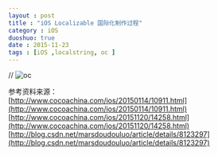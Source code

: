 ```yaml
---
layout : post
title : "iOS Localizable 国际化制作过程"
category : iOS
duoshuo: true
date : 2015-11-23
tags : [iOS ,localstring, oc ]
---
```



// ![oc](/res/img/blog/2014/10/28/Android_NDK_IDE_environment_one/Properties_C-C++.png)


参考资料来源：   
[http://www.cocoachina.com/ios/20150114/10911.html](http://www.cocoachina.com/ios/20150114/10911.html)   
[http://www.cocoachina.com/ios/20151120/14258.html](http://www.cocoachina.com/ios/20151120/14258.html)   
[http://blog.csdn.net/marsdoudouluo/article/details/8123297](http://blog.csdn.net/marsdoudouluo/article/details/8123297)   
